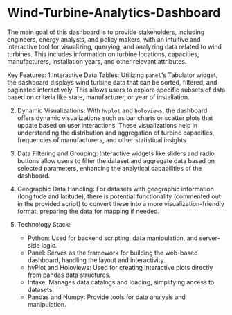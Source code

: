 # Wind-Turbine-Analytics-Dashboard

The main goal of this dashboard is to provide stakeholders, including engineers, energy analysts, and policy makers, with an intuitive and interactive tool for visualizing, querying, and analyzing data related to wind turbines. This includes information on turbine locations, capacities, manufacturers, installation years, and other relevant attributes.

Key Features:
1.Interactive Data Tables: Utilizing `panel`'s Tabulator widget, the dashboard displays wind turbine data that can be sorted, filtered, and paginated interactively. This allows users to explore specific subsets of data based on criteria like state, manufacturer, or year of installation.

2. Dynamic Visualizations: With `hvplot` and `holoviews`, the dashboard offers dynamic visualizations such as bar charts or scatter plots that update based on user interactions. These visualizations help in understanding the distribution and aggregation of turbine capacities, frequencies of manufacturers, and other statistical insights.

3. Data Filtering and Grouping: Interactive widgets like sliders and radio buttons allow users to filter the dataset and aggregate data based on selected parameters, enhancing the analytical capabilities of the dashboard.

4. Geographic Data Handling: For datasets with geographic information (longitude and latitude), there is potential functionality (commented out in the provided script) to convert these into a more visualization-friendly format, preparing the data for mapping if needed.

5. Technology Stack:
    - Python: Used for backend scripting, data manipulation, and server-side logic.
    - Panel: Serves as the framework for building the web-based dashboard, handling the layout and interactivity.
    - hvPlot and Holoviews: Used for creating interactive plots directly from pandas data structures.
    - Intake: Manages data catalogs and loading, simplifying access to datasets.
    - Pandas and Numpy: Provide tools for data analysis and manipulation.
